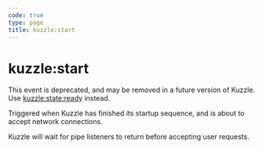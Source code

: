 ```yaml
---
code: true
type: page
title: kuzzle:start
---
```


# kuzzle:start

<DeprecatedBadge version="2.3.0" />

This event is deprecated, and may be removed in a future version of Kuzzle.
Use [kuzzle:state:ready](/core/2/plugins/guides/events/kuzzle-state) instead.

Triggered when Kuzzle has finished its startup sequence, and is about to accept network connections.

Kuzzle will wait for pipe listeners to return before accepting user requests.
